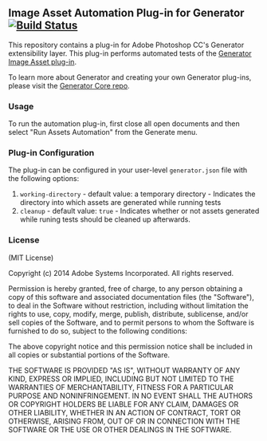 ## Image Asset Automation Plug-in for Generator [![Build Status](https://travis-ci.org/adobe-photoshop/generator-assets-automation.png?branch=master)](https://travis-ci.org/adobe-photoshop/generator-assets-automation)

This repository contains a plug-in for Adobe Photoshop CC's Generator extensibility layer. This plug-in performs automated tests of the [Generator Image Asset plug-in](https://github.com/adobe-photoshop/generator-assets). 

To learn more about Generator and creating your own Generator plug-ins, please visit the [Generator Core repo](https://github.com/adobe-photoshop/generator-core).

### Usage

To run the automation plug-in, first close all open documents and then select "Run Assets Automation" from the Generate menu.

### Plug-in Configuration

The plug-in can be configured in your user-level `generator.json` file with the following options:

1. `working-directory` - default value: a temporary directory - Indicates the directory into which assets are generated while running tests
2. `cleanup` - default value: `true` - Indicates whether or not assets generated while runing tests should be cleaned up afterwards.

### License

(MIT License)

Copyright (c) 2014 Adobe Systems Incorporated. All rights reserved.

Permission is hereby granted, free of charge, to any person obtaining a
copy of this software and associated documentation files (the "Software"),
to deal in the Software without restriction, including without limitation
the rights to use, copy, modify, merge, publish, distribute, sublicense,
and/or sell copies of the Software, and to permit persons to whom the
Software is furnished to do so, subject to the following conditions:

The above copyright notice and this permission notice shall be included in
all copies or substantial portions of the Software.

THE SOFTWARE IS PROVIDED "AS IS", WITHOUT WARRANTY OF ANY KIND, EXPRESS OR
IMPLIED, INCLUDING BUT NOT LIMITED TO THE WARRANTIES OF MERCHANTABILITY,
FITNESS FOR A PARTICULAR PURPOSE AND NONINFRINGEMENT. IN NO EVENT SHALL THE
AUTHORS OR COPYRIGHT HOLDERS BE LIABLE FOR ANY CLAIM, DAMAGES OR OTHER
LIABILITY, WHETHER IN AN ACTION OF CONTRACT, TORT OR OTHERWISE, ARISING
FROM, OUT OF OR IN CONNECTION WITH THE SOFTWARE OR THE USE OR OTHER
DEALINGS IN THE SOFTWARE.
